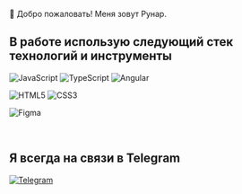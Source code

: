 👋 Добро пожаловать! Меня зовут Рунар. 

## В работе использую следующий стек технологий и инструменты

![JavaScript](https://img.shields.io/badge/-JavaScript-323330?style=for-the-badge&logo=javascript&logoColor=F7DF1E)
![TypeScript](https://img.shields.io/badge/typescript-3178c6?style=for-the-badge&logo=typescript&logoColor=white)
![Angular](https://img.shields.io/badge/Angular-DD0031?style=for-the-badge&logo=angular&logoColor=white)



![HTML5](https://img.shields.io/badge/HTML5-E34F26?style=for-the-badge&logo=html5&logoColor=white)
![CSS3](https://img.shields.io/badge/-CSS3-2196F3?style=for-the-badge&logo=CSS3&logoColor=white)

![Figma](https://img.shields.io/badge/-Figma-FF7362?style=for-the-badge&logo=Figma&logoColor=white)

<br/>

## Я всегда на связи в Telegram

[![Telegram](https://img.shields.io/badge/-Telegram-090909?style=social&logo=Telegram)](https://t.me/runar_n)
